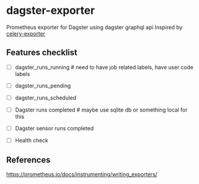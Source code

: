 # dagster-exporter

Prometheus exporter for Dagster using dagster graphql api
Inspired by [celery-exporter](https://github.com/danihodovic/celery-exporter)

## Features checklist

- [ ] dagster_runs_running # need to have job related labels, have user code labels
- [ ] dagster_runs_pending
- [ ] dagster_runs_scheduled
- [ ] Dagster runs completed # maybe use sqlite db or something local for this
- [ ] Dagster sensor runs completed

- [ ] Health check

## References

https://prometheus.io/docs/instrumenting/writing_exporters/
